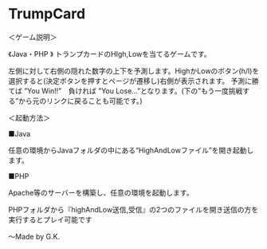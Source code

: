 # TrumpCard

＜ゲーム説明＞

《Java・PHP 》
トランプカードのHIgh,Lowを当てるゲームです。

左側に対して右側の隠れた数字の上下を予測します。HighかLowのボタン(h/l)を選択すると(決定ボタンを押すとページが遷移し)右側が表示されます。
予測に勝てば ”You Win!!”　負ければ ”You Lose…”となります。(下の”もう一度挑戦する”から元のリンクに戻ることも可能です。)


＜起動方法＞

■Java

任意の環境からJavaフォルダの中にある“HighAndLowファイル”を開き起動します。

■PHP

Apache等のサーバーを構築し、任意の環境を起動します。

PHPフォルダから『highAndLow送信,受信』の2つのファイルを開き送信の方を実行するとプレイ可能です
 

～Made by G.K.
